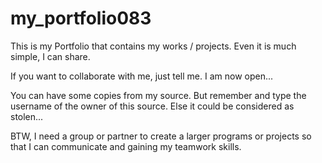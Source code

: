 # my_portfolio083
This is my Portfolio that contains my works / projects. Even it is much simple, I can share.

If you want to collaborate with me, just tell me. I am now open...

You can have some copies from my source. But remember and type the username of the owner of this source. Else it could be considered as stolen...

BTW, I need a group or partner to create a larger programs or projects so that I can communicate and gaining my teamwork skills.
